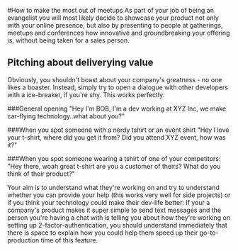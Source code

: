 #How to make the most out of meetups
As part of your job of being an evangelist you will most likely decide to showcase your product not only with your online presence, but also by presenting to people at gatherings, meetups and conferences how innovative and groundbreaking your offering is, without being taken for a sales person.

## Pitching about deliverying value
Obviously, you shouldn't boast about your company's greatness - no one likes a boaster.
Instead, simply try to open a dialogue with other developers with a ice-breaker, if you're shy.
This works perfectly:

###General opening
   "Hey I'm BOB, I'm a dev working at XYZ Inc, we make car-flying technology..what about you?"

###When you spot someone with a nerdy tshirt or an event shirt
   "Hey I love your t-shirt, where did you get it from? Did you attend XYZ event, how was it?"

###When you spot someone wearing a tshirt of one of your competitors:
   "Hey there, woah great t-shirt are you a customer of theirs? What do you think of their product?"

Your aim is to understand what they're working on and try to understand whether you can provide your help (this works very well for side projects) or if you think your technology could make their dev-life better: If your a company's product  makes it super simple to send text messages and the person you're having a chat with is telling you about how they're working on setting up 2-factor-authentication, you should understand immediately that there is space to explain how you could help them speed up their go-to-production time of this feature.
